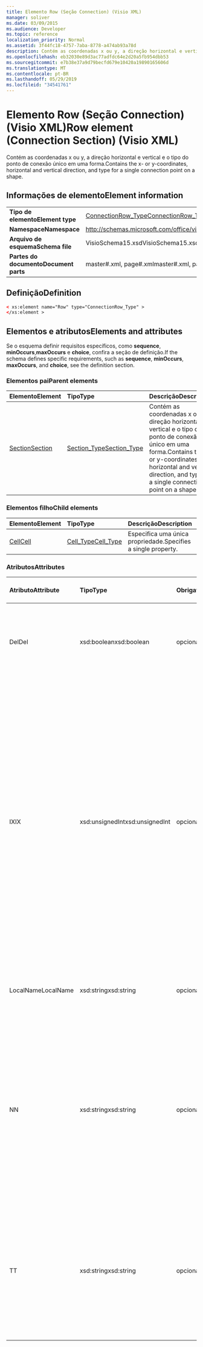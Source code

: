 ```yaml
---
title: Elemento Row (Seção Connection) (Visio XML)
manager: soliver
ms.date: 03/09/2015
ms.audience: Developer
ms.topic: reference
localization_priority: Normal
ms.assetid: 3f44fc18-4757-7aba-8778-a474ab93a78d
description: Contém as coordenadas x ou y, a direção horizontal e vertical e o tipo do ponto de conexão único em uma forma.
ms.openlocfilehash: eb32030e89d3ac77adfdc64e2d20a5fb954dbb53
ms.sourcegitcommit: e7b38e37a9d79becfd679e10420a19890165606d
ms.translationtype: MT
ms.contentlocale: pt-BR
ms.lasthandoff: 05/29/2019
ms.locfileid: "34541761"
---
```

# <a name="row-element-connection-section-visio-xml"></a><span data-ttu-id="26503-103">Elemento Row (Seção Connection) (Visio XML)</span><span class="sxs-lookup"><span data-stu-id="26503-103">Row element (Connection Section) (Visio XML)</span></span>

<span data-ttu-id="26503-104">Contém as coordenadas x ou y, a direção horizontal e vertical e o tipo do ponto de conexão único em uma forma.</span><span class="sxs-lookup"><span data-stu-id="26503-104">Contains the x- or y-coordinates, horizontal and vertical direction, and type for a single connection point on a shape.</span></span>
  
## <a name="element-information"></a><span data-ttu-id="26503-105">Informações de elemento</span><span class="sxs-lookup"><span data-stu-id="26503-105">Element information</span></span>

|||
|:-----|:-----|
|<span data-ttu-id="26503-106">**Tipo de elemento**</span><span class="sxs-lookup"><span data-stu-id="26503-106">**Element type**</span></span> <br/> |[<span data-ttu-id="26503-107">ConnectionRow_Type</span><span class="sxs-lookup"><span data-stu-id="26503-107">ConnectionRow_Type</span></span>](connectionrow_type-complextypevisio-xml.md) <br/> |
|<span data-ttu-id="26503-108">**Namespace**</span><span class="sxs-lookup"><span data-stu-id="26503-108">**Namespace**</span></span> <br/> |http://schemas.microsoft.com/office/visio/2012/main  <br/> |
|<span data-ttu-id="26503-109">**Arquivo de esquema**</span><span class="sxs-lookup"><span data-stu-id="26503-109">**Schema file**</span></span> <br/> |<span data-ttu-id="26503-110">VisioSchema15.xsd</span><span class="sxs-lookup"><span data-stu-id="26503-110">VisioSchema15.xsd</span></span>  <br/> |
|<span data-ttu-id="26503-111">**Partes do documento**</span><span class="sxs-lookup"><span data-stu-id="26503-111">**Document parts**</span></span> <br/> |<span data-ttu-id="26503-112">master#.xml, page#.xml</span><span class="sxs-lookup"><span data-stu-id="26503-112">master#.xml, page#.xml</span></span>  <br/> |
   
## <a name="definition"></a><span data-ttu-id="26503-113">Definição</span><span class="sxs-lookup"><span data-stu-id="26503-113">Definition</span></span>

```XML
< xs:element name="Row" type="ConnectionRow_Type" >
</xs:element >
```

## <a name="elements-and-attributes"></a><span data-ttu-id="26503-114">Elementos e atributos</span><span class="sxs-lookup"><span data-stu-id="26503-114">Elements and attributes</span></span>

<span data-ttu-id="26503-115">Se o esquema definir requisitos específicos, como **sequence**, **minOccurs**,**maxOccurs** e **choice**, confira a seção de definição.</span><span class="sxs-lookup"><span data-stu-id="26503-115">If the schema defines specific requirements, such as **sequence**, **minOccurs**, **maxOccurs**, and **choice**, see the definition section.</span></span> 
  
### <a name="parent-elements"></a><span data-ttu-id="26503-116">Elementos pai</span><span class="sxs-lookup"><span data-stu-id="26503-116">Parent elements</span></span>

|<span data-ttu-id="26503-117">**Elemento**</span><span class="sxs-lookup"><span data-stu-id="26503-117">**Element**</span></span>|<span data-ttu-id="26503-118">**Tipo**</span><span class="sxs-lookup"><span data-stu-id="26503-118">**Type**</span></span>|<span data-ttu-id="26503-119">**Descrição**</span><span class="sxs-lookup"><span data-stu-id="26503-119">**Description**</span></span>|
|:-----|:-----|:-----|
|[<span data-ttu-id="26503-120">Section</span><span class="sxs-lookup"><span data-stu-id="26503-120">Section</span></span>](section-element-sheet_type-complextypevisio-xml.md) <br/> |[<span data-ttu-id="26503-121">Section_Type</span><span class="sxs-lookup"><span data-stu-id="26503-121">Section_Type</span></span>](section_type-complextypevisio-xml.md) <br/> |<span data-ttu-id="26503-122">Contém as coordenadas x ou y, a direção horizontal e vertical e o tipo do ponto de conexão único em uma forma.</span><span class="sxs-lookup"><span data-stu-id="26503-122">Contains the x- or y-coordinates, horizontal and vertical direction, and type for a single connection point on a shape.</span></span>  <br/> |
   
### <a name="child-elements"></a><span data-ttu-id="26503-123">Elementos filho</span><span class="sxs-lookup"><span data-stu-id="26503-123">Child elements</span></span>

|<span data-ttu-id="26503-124">**Elemento**</span><span class="sxs-lookup"><span data-stu-id="26503-124">**Element**</span></span>|<span data-ttu-id="26503-125">**Tipo**</span><span class="sxs-lookup"><span data-stu-id="26503-125">**Type**</span></span>|<span data-ttu-id="26503-126">**Descrição**</span><span class="sxs-lookup"><span data-stu-id="26503-126">**Description**</span></span>|
|:-----|:-----|:-----|
|[<span data-ttu-id="26503-127">Cell</span><span class="sxs-lookup"><span data-stu-id="26503-127">Cell</span></span>](cell-element-connection-rowvisio-xml.md) <br/> |[<span data-ttu-id="26503-128">Cell_Type</span><span class="sxs-lookup"><span data-stu-id="26503-128">Cell_Type</span></span>](cell_type-complextypevisio-xml.md) <br/> |<span data-ttu-id="26503-129">Especifica uma única propriedade.</span><span class="sxs-lookup"><span data-stu-id="26503-129">Specifies a single property.</span></span>  <br/> |
   
### <a name="attributes"></a><span data-ttu-id="26503-130">Atributos</span><span class="sxs-lookup"><span data-stu-id="26503-130">Attributes</span></span>

|<span data-ttu-id="26503-131">**Atributo**</span><span class="sxs-lookup"><span data-stu-id="26503-131">**Attribute**</span></span>|<span data-ttu-id="26503-132">**Tipo**</span><span class="sxs-lookup"><span data-stu-id="26503-132">**Type**</span></span>|<span data-ttu-id="26503-133">**Obrigatório**</span><span class="sxs-lookup"><span data-stu-id="26503-133">**Required**</span></span>|<span data-ttu-id="26503-134">**Descrição**</span><span class="sxs-lookup"><span data-stu-id="26503-134">**Description**</span></span>|<span data-ttu-id="26503-135">**Valores possíveis**</span><span class="sxs-lookup"><span data-stu-id="26503-135">**Possible values**</span></span>|
|:-----|:-----|:-----|:-----|:-----|
|<span data-ttu-id="26503-136">Del</span><span class="sxs-lookup"><span data-stu-id="26503-136">Del</span></span>  <br/> |<span data-ttu-id="26503-137">xsd:boolean</span><span class="sxs-lookup"><span data-stu-id="26503-137">xsd:boolean</span></span>  <br/> |<span data-ttu-id="26503-138">opcional</span><span class="sxs-lookup"><span data-stu-id="26503-138">optional</span></span>  <br/> |<span data-ttu-id="26503-139">Especifica se uma linha que seria herdada de uma forma mestra foi excluída.</span><span class="sxs-lookup"><span data-stu-id="26503-139">Specifies whether a row that would otherwise be inherited from a master shape has been deleted.</span></span>  <br/> |<span data-ttu-id="26503-140">Valores do tipo xsd:boolean.</span><span class="sxs-lookup"><span data-stu-id="26503-140">Values of the xsd:boolean type.</span></span>  <br/> |
|<span data-ttu-id="26503-141">IX</span><span class="sxs-lookup"><span data-stu-id="26503-141">IX</span></span>  <br/> |<span data-ttu-id="26503-142">xsd:unsignedInt</span><span class="sxs-lookup"><span data-stu-id="26503-142">xsd:unsignedInt</span></span>  <br/> |<span data-ttu-id="26503-143">opcional</span><span class="sxs-lookup"><span data-stu-id="26503-143">optional</span></span>  <br/> |<span data-ttu-id="26503-144">Especifica o identificador baseado em um para a linha.</span><span class="sxs-lookup"><span data-stu-id="26503-144">Specifies the one-based identifier for the row.</span></span> <span data-ttu-id="26503-145">Ele deve ser unqiue e maior do que outros identificadores na mesma seção. O atributo IX só é usado para as seções Character, Connection, Field, FillGradient, Geometry, Layer, LineGradient, Paragraph, Reviewer, Scratch e Tabs.</span><span class="sxs-lookup"><span data-stu-id="26503-145">It should be unqiue and greater than other identifiers in the same section.The IX attribute is only used for the Character, Connection, Field, FillGradient, Geometry, Layer, LineGradient, Paragraph, Reviewer, Scratch, and Tabs sections.</span></span> <span data-ttu-id="26503-146">Uma linha só pode ter um dos atributos IX ou N.</span><span class="sxs-lookup"><span data-stu-id="26503-146">A row can only have one of the IX or N attributes.</span></span>  <br/> |<span data-ttu-id="26503-147">Valores do tipo xsd:unsignedInt.</span><span class="sxs-lookup"><span data-stu-id="26503-147">Values of the xsd:unsignedInt type.</span></span>  <br/> |
|<span data-ttu-id="26503-148">LocalName</span><span class="sxs-lookup"><span data-stu-id="26503-148">LocalName</span></span>  <br/> |<span data-ttu-id="26503-149">xsd:string</span><span class="sxs-lookup"><span data-stu-id="26503-149">xsd:string</span></span>  <br/> |<span data-ttu-id="26503-150">opcional</span><span class="sxs-lookup"><span data-stu-id="26503-150">optional</span></span>  <br/> |<span data-ttu-id="26503-151">Especifica o nome exclusivo dependente de idioma da linha.</span><span class="sxs-lookup"><span data-stu-id="26503-151">Specifies the unique language-dependent name of the row.</span></span>  <br/> |<span data-ttu-id="26503-152">Valores do tipo xsd:string.</span><span class="sxs-lookup"><span data-stu-id="26503-152">Values of the xsd:string type.</span></span>  <br/> |
|<span data-ttu-id="26503-153">N</span><span class="sxs-lookup"><span data-stu-id="26503-153">N</span></span>  <br/> |<span data-ttu-id="26503-154">xsd:string</span><span class="sxs-lookup"><span data-stu-id="26503-154">xsd:string</span></span>  <br/> |<span data-ttu-id="26503-155">opcional</span><span class="sxs-lookup"><span data-stu-id="26503-155">optional</span></span>  <br/> |<span data-ttu-id="26503-156">Especifica o nome exclusivo independente do idioma da linha. O atributo N só é usado para as seções User, Property, Actions, Control, Connection, Hyperlink e ActionTag.</span><span class="sxs-lookup"><span data-stu-id="26503-156">Specifies the unique language-independent name of the row.The N attribute is only used for the User, Property, Actions, Control, Connection, Hyperlink, and ActionTag sections.</span></span> <span data-ttu-id="26503-157">Uma linha só pode ter um dos atributos IX ou N.</span><span class="sxs-lookup"><span data-stu-id="26503-157">A row can only have one of the IX or N attributes.</span></span>  <br/> |<span data-ttu-id="26503-158">Valores do tipo xsd:string.</span><span class="sxs-lookup"><span data-stu-id="26503-158">Values of the xsd:string type.</span></span>  <br/> |
|<span data-ttu-id="26503-159">T</span><span class="sxs-lookup"><span data-stu-id="26503-159">T</span></span>  <br/> |<span data-ttu-id="26503-160">xsd:string</span><span class="sxs-lookup"><span data-stu-id="26503-160">xsd:string</span></span>  <br/> |<span data-ttu-id="26503-161">opcional</span><span class="sxs-lookup"><span data-stu-id="26503-161">optional</span></span>  <br/> |<span data-ttu-id="26503-162">Especifica o tipo do caminho geométrico representado pela linha e usado na visualização de geometria.</span><span class="sxs-lookup"><span data-stu-id="26503-162">Specifies the type of the geometric path represented by the row and used in geometry visualization.</span></span> <span data-ttu-id="26503-163">O atributo T só é usado para a seção Geometry.</span><span class="sxs-lookup"><span data-stu-id="26503-163">The T attribute is only used for the Geometry section.</span></span>  <br/> |<span data-ttu-id="26503-164">Valores do tipo xsd:string.</span><span class="sxs-lookup"><span data-stu-id="26503-164">Values of the xsd:string type.</span></span>  <br/> |
   

